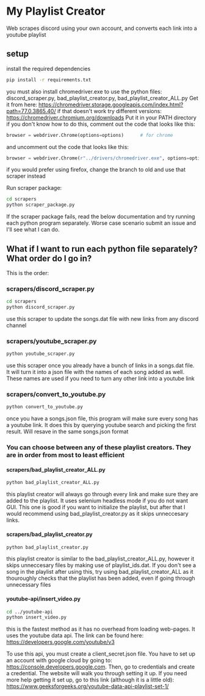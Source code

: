 # My Playlist Creator
Web scrapes discord using your own account, and converts each link into a youtube playlist

## setup
install the required dependencies

```sh
pip install -r requirements.txt
```

you must also install chromedriver.exe to use the python files: discord_scraper.py, bad_playlist_creator.py, bad_playlist_creator_ALL.py
Get it from here: https://chromedriver.storage.googleapis.com/index.html?path=77.0.3865.40/
if that doesn't work try different versions: https://chromedriver.chromium.org/downloads
Put it in your PATH directory if you don't know how to do this, comment out the code that looks like this:
```python
browser = webdriver.Chrome(options=options)      # for chrome
```
and uncomment out the code that looks like this: 
```python
browser = webdriver.Chrome(r"../drivers/chromedriver.exe", options=options)    
```
if you would prefer using firefox, change the branch to old and use that scraper instead

Run scraper package:
```sh
cd scrapers
python scraper_package.py
```

If the scraper package fails, read the below documentation and try running each python program separately. Worse case scenario submit an issue and I'll see what I can do. 

## What if I want to run each python file separately? What order do I go in?
This is the order:
### scrapers/discord_scraper.py
```sh
cd scrapers
python discord_scraper.py
```
use this scraper to update the songs.dat file with new links from any discord channel 

### scrapers/youtube_scraper.py
```sh
python youtube_scraper.py
```
use this scraper once you already have a bunch of links in a songs.dat file. It will turn it into a json file with the names of each song added as well. These names are used if you need to turn any other link into a youtube link

### scrapers/convert_to_youtube.py
```sh
python convert_to_youtube.py
```
once you have a songs.json file, this program will make sure every song has a youtube link. It does this by querying youtube search and picking the first result. Will resave in the same songs.json format

### You can choose between any of these playlist creators. They are in order from most to least efficient
#### scrapers/bad_playlist_creator_ALL.py
```sh
python bad_playlist_creator_ALL.py
```
this playlist creator will always go through every link and make sure they are added to the playlist. It uses selenium headless mode if you do not want GUI. This one is good if you want to initialize the playlist, but after that I would recommend using bad_playlist_creator.py as it skips unneccesary links. 

#### scrapers/bad_playlist_creator.py
```sh
python bad_playlist_creator.py
```
this playlist creator is similar to the bad_playlist_creator_ALL.py, however it skips unneccesary files by making use of playlist_ids.dat. If you don't see a song in the playlist after using this, try using bad_playlist_creator_ALL as it thouroughly checks that the playlist has been added, even if  going through unnecessary files

#### youtube-api/insert_video.py
```sh
cd ../youtube-api
python insert_video.py
```
this is the fastest method as it has no overhead from loading web-pages. It uses the youtube data api. The link can be found here: https://developers.google.com/youtube/v3

To use this api, you must create a client_secret.json file. You have to set up an account with google cloud by going to: https://console.developers.google.com. Then, go to credentials and create a credential. The website will walk you through setting it up. If you need more help getting it set up, go to this link (although it is a little old): https://www.geeksforgeeks.org/youtube-data-api-playlist-set-1/

